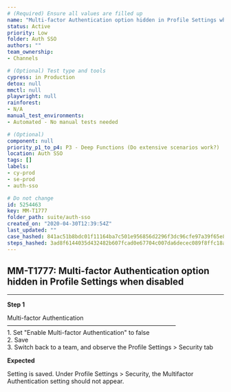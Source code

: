 ```yaml
---
# (Required) Ensure all values are filled up
name: "Multi-factor Authentication option hidden in Profile Settings when disabled"
status: Active
priority: Low
folder: Auth SSO
authors: ""
team_ownership: 
- Channels

# (Optional) Test type and tools
cypress: in Production
detox: null
mmctl: null
playwright: null
rainforest: 
- N/A
manual_test_environments: 
- Automated - No manual tests needed

# (Optional)
component: null
priority_p1_to_p4: P3 - Deep Functions (Do extensive scenarios work?)
location: Auth SSO
tags: []
labels: 
- cy-prod
- se-prod
- auth-sso

# Do not change
id: 5254463
key: MM-T1777
folder_path: suite/auth-sso
created_on: "2020-04-30T12:39:54Z"
last_updated: ""
case_hashed: 841ac51b8bdc01f11164ba7c501e956856d2296f3dc96cfe97a39f65e8a548e6bf0e5a8ef3172776d0e4634eae9fc88f
steps_hashed: 3ad8f6144035d432482b607fcad0e67704c007da6decec089f8ffc18a21ec992f8038aaf2f44d5b7e551f31ee2208ca1
---
```


## MM-T1777: Multi-factor Authentication option hidden in Profile Settings when disabled

---

**Step 1**

Multi-factor Authentication\
————————————————————————————\
1\. Set "Enable Multi-factor Authentication" to false\
2\. Save\
3\. Switch back to a team, and observe the Profile Settings > Security tab

**Expected**

Setting is saved. Under Profile Settings > Security, the Multifactor Authentication setting should not appear.

